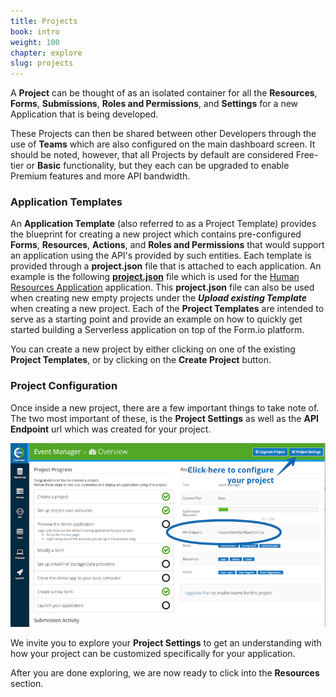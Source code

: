 ```yaml
---
title: Projects
book: intro
weight: 100
chapter: explore
slug: projects
---
```

A **Project** can be thought of as an isolated container for all the **Resources**, **Forms**, **Submissions**, **Roles and Permissions**, and **Settings** for a new Application that is being developed.

These Projects can then be shared between other Developers through the use of **Teams** which are also configured on the main dashboard screen. It should be noted, however, that all Projects by default are considered Free-tier or **Basic** functionality, but they each can be upgraded to enable Premium features and more API bandwidth.

### Application Templates
An **Application Template** (also referred to as a Project Template) provides the blueprint for creating a new project which contains pre-configured **Forms**, **Resources**, **Actions**, and **Roles and Permissions** that would support an application using the API's provided by such entities. Each template is provided through a **project.json** file that is attached to each application. An example is the following **[project.json](https://github.com/formio/formio-app-humanresources/blob/master/src/project.json)** file which is used for the [Human Resources Application](https://github.com/formio/formio-app-humanresources) application. This **project.json** file can also be used when creating new empty projects under the ***Upload existing Template*** when creating a new project. Each of the **Project Templates** are intended to serve as a starting point and provide an example on how to quickly get started building a Serverless application on top of the Form.io platform.

You can create a new project by either clicking on one of the existing **Project Templates**, or by clicking on the **Create Project** button.

### Project Configuration
Once inside a new project, there are a few important things to take note of. The two most important of these, is the **Project Settings** as well as the **API Endpoint** url which was created for your project.

![](/assets/img/userguide/projectoverview.png)

We invite you to explore your **Project Settings** to get an understanding with how your project can be customized specifically for your application.

After you are done exploring, we are now ready to click into the **Resources** section.
